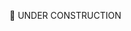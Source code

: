 🔨 UNDER CONSTRUCTION
<!--
<h1>Hi, I'm Miron!</h1>

I hold a master's degree in Geography with a specialization in Tourism, having graduated from the High School of Economy in Bydgoszcz. My diverse range of interests includes a keen focus on IT. With a meticulous eye for detail and a strong commitment to quality, I find myself drawn to the field of software testing. My objective is to continually enhance my knowledge and technical skills in testing. Through this platform, I aim to share the insights gained from my personal studies and research.

# 👨‍💻 Tech skills
  - [SQL](https://github.com/MironWu/MironWu/assets/29165307/5843a72d-cbec-45c7-a059-26cd6ad33ee7)

  - Agile Methodology: SCRUM
  - DevTools
  - Reporting bugs
  - Software testing
  - Creating test cases 
    
# Certificates acquired
   - [ISTQB]( http://scr.istqb.org/?name=Miron+Wankiewicz&number=19777%2FCTFL%2F2023&orderBy=relevancy&orderDirection=&dateStart=&dateEnd=&expiryStart=&expiryEnd=&certificationBody=&examProvider=&certificationLevel=&country=) No 19777/CTFL/2023
   - Sololearn: [HTML](https://github.com/MironWu/MironWu/assets/29165307/a28068e8-7001-4590-94ab-73b4c22266ce)
[CSS](https://github.com/MironWu/MironWu/assets/29165307/db19ad60-cd36-40ef-ab1b-2057adb35900)
 [JS](https://github.com/MironWu/MironWu/assets/29165307/e0d9adcf-bc99-4700-abd8-6e6688496fe9)


# Tools used
  - GIT / Github
  - [PickPick](https://picpick.softonic.pl/?utm_source=SEM&utm_medium=paid&utm_campaign=PL_PL_PMax_Program_Roblox&gad_source=1&gclid=CjwKCAiA0bWvBhBjEiwAtEsoW1c5UgaySoO3NKesoAkmJ1fyM0fF_VJsYh4SSwfjXv1M9BsOSGTRMBoCd9QQAvD_BwE) - Screen capture software
  - [Postman](https://www.postman.com/) - Testing tool for REST API
  - Atlassian: Jira, Trello- Issue tracking and project management tool for developers
  - [Selenium IDE](https://chrome.google.com/webstore/detail/selenium-ide/mooikfkahbdckldjjndioackbalphokd) - Open source record and playback test automation for the web
  - [Testlink](https://testlink.org/) - Test management tool
  - [Xmind](https://www.xmind.net/) - Mind mapping softwares
  - [draw.io](https://app.diagrams.net/) - Flowchart maker and online diagram software
  - [BlazeMeter](https://www.blazemeter.com/) - Load testing platform
  - [JMeter](https://jmeter.apache.org/) - Load testing and measuring performance
# Courses taken
  - [CODE:ME Podstawy testowania w praktyce](https://codeme.pl/testowanie-poznan/)
  - GoIT Online marathons:
    * QA
    * Data Analyst
    * TestDrive GoIT:	FullStack Dev, web designer, QA		(including Figma, VS Code, html/css/js)
  - Udemy:
    * [The Complete 2024 Software Testing Bootcamp](https://www.udemy.com/course/testerbootcamp/learn/lecture/42087190?start=15#overview)
    * [Praktyczny kurs testowania oprogramowania](https://www.udemy.com/course/praktyczny-kurs-testowania-oprogramowania/learn/lecture/35644142?start=0#overview) with [Certificate](https://github.com/MironWu/MironWu/assets/29165307/40990574-4fdf-4058-af08-929a0f704a9d)
    * [The Complete Web Penetration Testing & Bug Bounty Course](https://www.udemy.com/course/pentesting/learn/lecture/20637350?start=0#overview) / in progress
  - [UTest](https://www.utest.com/)
  - Youtube:
     - SoftwaretestingMKT
     - Testuj.pl
     - Rafał Podraza
     - SDET-QA Automation: [QA Manual Testing Full Course](https://www.youtube.com/watch?v=QJqNYhiHysM&list=PLUDwpEzHYYLuMijnpSMKtv14sUuJLlgt_), [Manual Software Testing Training](https://www.youtube.com/watch?v=oOvURgHcd4w&list=PLUDwpEzHYYLseflPNg0bUKfLmAbO2JnE9)
     - [Excel VBA Beginner Tutorial](https://www.youtube.com/watch?v=G05TrN7nt6k&list=PLoyECfvEFOjYYy54Wa9E83xycKilVMoHp&index=1&t=2s) / in progress
# My projects / under construction :hammer:
  -  [Tablica trello.com](https://trello.com/b/qbhouzlq/testing-bootcamp) 
# Recommended blogs
  - testerzy.pl
  - testuj.pl
    

# My test case examples
  - [Test cases for site lubimyczytac.pl](https://drive.google.com/file/d/1D0U3e0dmMuxV9BhgH6o3SbcsDLrxSCTp/view)
# My bug reports
  - [Bugs reported for jakdojade.pl site](https://drive.google.com/file/d/1sT9iaFAbBvyUNfqiVNUetuxjsRdTjKRV/view)
# My examples of diagrams and decision tables
  - [Diagrams and decision tables for stoper, railway lights and registration](https://drive.google.com/file/d/1jDg-xa5rFRCqwA4Cl1hcMg7UcEmo09Ky/view)

  -  -
  - Individual project
     - testing site [zara.com](https://www.zara.com/pl/)
     - [Report](https://drive.google.com/file/d/1AlygpsNK0Og1H7g8RRQjQs1e9LRotXYw/view)
     - [Test cases](https://drive.google.com/file/d/1Uq7kXvy8JQsqhCOky5Yaqh4KbcbLyH9x/view)
     - [Test cases - regression testing](https://drive.google.com/file/d/1R5v7_HHsPG_CWcFRJJl0OmJ2qRvBJSNE/view)
     - [Mind map](https://drive.google.com/file/d/1K8TamEa_IVchmcMzCX_bHoO0gVo22cym/view)
     - [Automated Postman tests](https://drive.google.com/file/d/15kAl0pI02FJYXOYu_KyIKN2XcvBK3Cmm/view)

<h2>👨‍💻 Software Development Projects:</h2>

- <b>Data Structures and Algorithms Practice (AlgoExpert)</b>
  - [Praciting DS & Algos in Python](https://github.com/joshmadakor1/Algorithms-Practice)
- <b>Full Stack Web App (React, NodeJS, Azure, and Machine Learning Components)</b>
  - [Image Analysis Middleware](https://github.com/joshmadakor1/4chan-Image-Analysis-Middleware-C964) <b><i>(Potentially NSFW)</b></i>
- <b>PowerShell</b>
  - [Windows EventLog: Failed RDP Logins Source IP to full GeoData Conversion](https://github.com/joshmadakor1/Sentinel-Lab)
  - [JWipe (Disk Wiping Utility)](https://github.com/joshmadakor1/Jwipe.PowerShell)
  - [Active Directory Bulk User Creation](https://github.com/joshmadakor1/AD_PS)
  - [FIM (File Integrity Monitor)](https://github.com/joshmadakor1/PowerShell-Integrity-FIM)
- <b>C# (.NET Desktop Applications)</b>
  - [Ransomware Proof of Concept (Encrypter)](https://github.com/joshmadakor1/EncrypterPOC)
  - [Ransomware Proof of Concept (Decrypter)](https://github.com/joshmadakor1/DecrypterPOC)
  - [Keylogger with Email Capability](https://github.com/joshmadakor1/Key-Logger-With-Email)
- <b>Python</b>
  - [Package Delivery Application (Datastructures and Algorithms Demo)](https://github.com/joshmadakor1/Package-Delivery-Pathfinding-Algorithm)

<h2>📺 Popular YouTube Videos</h2>

- [How to get into Cybersecurity Starting From Zero](https://www.youtube.com/watch?v=a83ASGn_V_s)
- [A Day in the Life of a Cybersecurity Anayst](https://www.youtube.com/watch?v=uHy3oM7NnoU)
- [How to Create a KeyLogger (C#)](https://www.youtube.com/watch?v=N-L9hklSlNk)
- [Ransomware Demonstration (C#)](https://www.youtube.com/watch?v=OfvdQeh79s0)
- [Is WGU Legit?](https://www.youtube.com/watch?v=E2MwRWxDBkA)

<h2> 🤳 Connect with me:</h2>

[<img align="left" alt="JoshMadakor | YouTube" width="22px" src="https://cdn.jsdelivr.net/npm/simple-icons@v3/icons/youtube.svg" />][youtube]
[<img align="left" alt="JoshMadakor | Twitter" width="22px" src="https://cdn.jsdelivr.net/npm/simple-icons@v3/icons/twitter.svg" />][twitter]
[<img align="left" alt="JoshMadakor | LinkedIn" width="22px" src="https://cdn.jsdelivr.net/npm/simple-icons@v3/icons/linkedin.svg" />][linkedin]
[<img align="left" alt="JoshMadakor | Instagram" width="22px" src="https://cdn.jsdelivr.net/npm/simple-icons@v3/icons/instagram.svg" />][instagram]

[twitter]: https://twitter.com/joshmadakor
[youtube]: https://www.youtube.com/c/joshmadakor
[instagram]: https://www.instagram.com/joshmadakor/
[linkedin]: https://linkedin.com/in/joshmadakor


**joshmadakor1/joshmadakor1** is a ✨ _special_ ✨ repository because its `README.md` (this file) appears on your GitHub profile.

Here are some ideas to get you started:

- 🔭 I’m currently working on ...
- 🌱 I’m currently learning ...
- 👯 I’m looking to collaborate on ...
- 🤔 I’m looking for help with ...
- 💬 Ask me about ...
- 📫 How to reach me: ...
- 😄 Pronouns: ...
- ⚡ Fun fact: ...
-->
